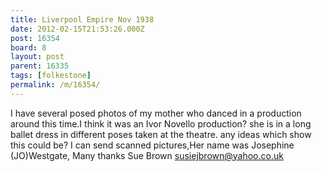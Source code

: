```yaml
---
title: Liverpool Empire Nov 1938
date: 2012-02-15T21:53:26.000Z
post: 16354
board: 8
layout: post
parent: 16335
tags: [folkestone]
permalink: /m/16354/
---
```

I have several posed photos of my mother who danced in a production around this time.I think it was an Ivor Novello production? she is in a long ballet dress in different poses taken at the theatre. any ideas which show this could be? I can send scanned pictures,Her name was Josephine (JO)Westgate,
Many thanks
Sue Brown
susiejbrown@yahoo.co.uk
